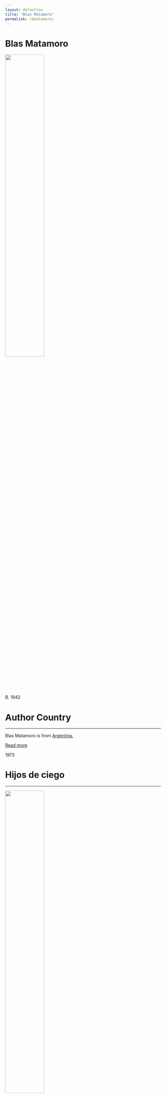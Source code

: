 ```yaml
---
layout: defaultau
title: "Blas Matamoro"
permalink: /bmatamoro/
---
```

<!-- partial:index.partial.html -->
<div class="content">
    <h1>Blas Matamoro</h1>
    <div class="quote">
        <div><img src="https://www.aal.edu.ar/sites/default/files/styles/large/public/field/image/blasmatamoro2.jpg" height="50%" width = "50%" class="logo"></div>
    </div>
    <div class="timeline">
        <div style="padding-bottom:100px;"></div>
        <div class="block">
            <div class="date right"><p class="right"> B. 1942 </p></div>
            <div class="dot"></div>
            <div class="left first">
            <div class="author_country">
                <h1>Author Country</h1><hr>
            <div class="aclocation"><p>Blas Matamoro is from <a href="{{ site.baseurl }}/45">Argentina.</a></p></div>
              <div class="acreadmore">  <a href="https://en.wikipedia.org/wiki/Blas_Matamoro" target="_blank">Read more</a></div>
            </div>
            </div>
        </div>
        <div class="block">
            <div class="date left"><p class="left">1973</p></div>
            <div class="dot"></div>
            <div class="right">
                <h1>Hijos de ciego</h1><hr>
                <p><img src="https://images.cdn1.buscalibre.com/fit-in/360x360/10/1e/101ea3056ed0dc79a8fb315434f43a22.jpg" height="50%" width = "50%"></p>
                <p>
                Language: Spanish<br/>
                Publisher: Centro Editor de América Latina<br/>
                Pub_location: Buenos Aires, Argentina<br/>
                Genre: Non Fiction<br/>
                Length: 138</p>
            </div>
        </div>
        <div class="block">
            <div class="date right"><p class="right">1980</p></div>
            <div class="dot"></div>
            <div class="left hide">
                <h1>Saber y literatura : por una epistemología de la crítica literaria</h1><hr>
                <p><img src="https://m.media-amazon.com/images/I/51J4sQg6ymL._SX351_BO1,204,203,200_.jpg" height="50%" width = "50%"></p>
                <p>Language: Spanish<br/>
                Publisher: Ediciones de la Torre<br/>
                Pub_location: Madrid, Spain<br/>
                Genre: Non Fiction<br/>
                Length: 250</p>
            </div>
        </div>
        <div class="block">
            <div class="date left"><p class="left">1982</p></div>
            <div class="dot"></div>
            <div class="right hide">
                <h1>La ciudad del tango : tango histórico y sociedad</h1><hr>
                <p><img src="https://books.google.dm/books/content?id=6HRaAAAAMAAJ&printsec=frontcover&img=1&zoom=1&imgtk=AFLRE72FuZgG7zXKg65bR5v7OusI3ccqaQfpSD8dW8m8t6j68_cQrY6pTnKYR_JlKgA1JtPpbaFfzxjL70J1s1PfYl7i37ZZ6xUgt-xAHz_mB5pTi9ZQWohuhIfxjQLLCe6FFb0lEoCK" height="50%" width = "50%"></p>
                <p>Language: Spanish<br/>
                Publisher: Editorial Galerna<br/>
                Pub_location: Buenos Aires, Argentina<br/>
                Genre: Non Fiction<br/>
                Length: 236</p>
            </div>
        </div>
        <div class="block">
            <div class="date right"><p class="right">1997</p></div>
            <div class="dot"></div>
            <div class="left hide">
                <h1>El tango</h1><hr>
                <p><img src="https://pictures.abebooks.com/inventory/16603933059.jpg" height="50%" width = "50%"></p>
                <p>Language: Spanish<br/>
                Publisher: Acento<br/>
                Pub_location: Madrid, Spain<br/>
                Genre: Non Fiction<br/>
                Length: 95</p>
            </div>
        </div>
        <div class="block">
            <div class="date left"><p class="left">2002</p></div>
            <div class="dot"></div>
            <div class="right hide">
                <h1>"Rubén Darío"</h1><hr>
                <p><img src="https://m.media-amazon.com/images/I/21X4Ao4IeCL._AC_SY780_.jpg" height="50%" width = "50%"></p>
                <p>Language: Spanish<br/>
                Publisher: Espasa-Calpe<br/>
                Pub_location: Madrid, Spain<br/>
                Genre: Biography<br/>
                Length: 251</p>
            </div>
        </div>
         <div class="block">
            <div class="date left"><p class="left">2003</p></div>
            <div class="dot"></div>
            <div class="right hide">
                <h1>Puesto fronterizo : estudios sobre la novela familiar del escritor</h1><hr>
                <p><img src="https://m.media-amazon.com/images/I/41jnw4NCjYL._SX310_BO1,204,203,200_.jpg" height="50%" width = "50%"></p>
                <p>Language: Spanish<br/>
                Publisher: Editorial Síntesis<br/>
                Pub_location: Madrid, Spain<br/>
                Genre: Nonfiction Book<br/>
                Length: 302</p>
            </div>
        </div>
        <div class="block">
            <div class="date right"><p class="right">2006</p></div>
            <div class="dot"></div>
            <div class="left hide">
                <h1>Lógica de la dispersión o De un saber melancólico</h1><hr>
                <p><img src="https://m.media-amazon.com/images/I/41FtPwMZYGL._AC_SY780_.jpg" height="50%" width = "50%"></p>
                <p>Language: Spanish<br/>
                Publisher: Pozuelo de Alarcón<br/>
                Pub_location: Madrid, Spain<br/>
                Genre: Non Fiction<br/>
                Length: 178</p>
            </div>
        </div>
        <div class="block">
            <div class="date left"><p class="left">2012</p></div>
            <div class="dot"></div>
            <div class="right hide">
                <h1>Cuerpo y poder : variaciones sobre las imposturas reales</h1><hr>
                <p><img src="https://m.media-amazon.com/images/I/41uLqroTaoL._AC_SY780_.jpg" height="50%" width = "50%"></p>
                <p>Language: Spanish<br/>
                Publisher: Fórcola Ediciones<br/>
                Pub_location: Madrid, Spain<br/>
                Genre: Non Fiction<br/>
                Length: 267</p>
            </div>
        </div>
        <div class="block">
            <div class="date right"><p class="right">2014</p></div>
            <div class="dot"></div>
            <div class="left hide">
                <h1>El amor en literatura : de Eva a Colette.</h1><hr>
                <p><img src="https://imagessl4.casadellibro.com/a/l/t7/14/9788415174714.jpg" height="50%" width = "50%"></p>
                <p>Language: Spanish<br/>
                Publisher: Fórcola Ediciones<br/>
                Pub_location: Madrid, Spain<br/>
                Genre: Non Fiction<br/>
                Length: 224</p>
            </div>
        </div>
        <div class="block">
            <div class="date left"><p class="left">2018</p></div>
            <div class="dot"></div>
            <div class="right hide">
                <h1>Alejo Carpentier Y La Música</h1><hr>
                <p><img src="https://m.media-amazon.com/images/I/51MHof5grqL._AC_SY780_.jpg" height="50%" width = "50%"></p>
                <p>Language: Spanish<br/>
                Publisher: Fórcola<br/>
                Pub_location: Madrid, Spain<br/>
                Genre: Biography<br/>
                Length: 173</p>
            </div>
        </div>
        <div id="footer">
    </div>
</div>
